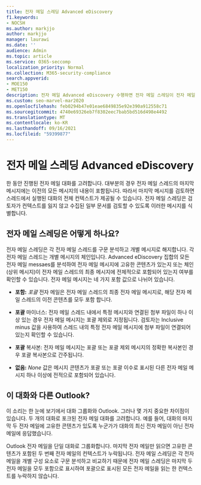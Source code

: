 ```yaml
---
title: 전자 메일 스레딩 Advanced eDiscovery
f1.keywords:
- NOCSH
ms.author: markjjo
author: markjjo
manager: laurawi
ms.date: ''
audience: Admin
ms.topic: article
ms.service: O365-seccomp
localization_priority: Normal
ms.collection: M365-security-compliance
search.appverid:
- MOE150
- MET150
description: 전자 메일 Advanced eDiscovery 수행하면 전자 메일 스레딩이 전자 메일 대화를 구문 분석하고 각 메시지를 서로 다른 범주로 구분합니다.
ms.custom: seo-marvel-mar2020
ms.openlocfilehash: feb0294b47e01eae6849835e92e390a912558c71
ms.sourcegitcommit: 4740e69326eb7f8302eec7bab5bd516d498e4492
ms.translationtype: MT
ms.contentlocale: ko-KR
ms.lasthandoff: 09/16/2021
ms.locfileid: "59399877"
---
```

# <a name="email-threading-in-advanced-ediscovery"></a>전자 메일 스레딩 Advanced eDiscovery

한 동안 진행된 전자 메일 대화를 고려합니다. 대부분의 경우 전자 메일 스레드의 마지막 메시지에는 이전의 모든 메시지의 내용이 포함됩니다. 따라서 마지막 메시지를 검토하면 스레드에서 실행된 대화의 전체 컨텍스트가 제공될 수 있습니다. 전자 메일 스레딩은 검토자가 컨텍스트를 잃지 않고 수집된 일부 문서를 검토할 수 있도록 이러한 메시지를 식별합니다.

## <a name="what-does-email-threading-do"></a>전자 메일 스레딩은 어떻게 하나요?

전자 메일 스레딩은 각 전자 메일 스레드를 구문 분석하고 개별 메시지로 해지합니다. 각 전자 메일 스레드는 개별 메시지의 체인입니다. Advanced eDiscovery 집합의 모든 전자 메일 messaes를 분석하여 전자 메일 메시지에 고유한 콘텐츠가 있는지 또는 체인(상위 메시지)이 전자 메일 스레드의 최종 메시지에 전체적으로 포함되어 있는지 여부를 확인할 수 있습니다. 전자 메일 메시지는 네 가지 포함 값으로 나뉘어 있습니다.

- **포함:** *포괄* 전자 메일은 전자 메일 스레드의 최종 전자 메일 메시지로, 해당 전자 메일 스레드의 이전 콘텐츠를 모두 포함 합니다.

- **포괄** 마이너스: 전자 메일 스레드  내에서 특정 메시지와 연결된 첨부 파일이 하나 이상 있는 경우 전자 메일 메시지는 포괄 제외로 지정됩니다. 검토자는 Inclusive minus 값을 사용하여 스레드 내의 특정 전자 메일 메시지에 첨부 파일이 연결되어 있는지 확인할 수 있습니다. 

- **포괄** 복사본: 전자 메일 메시지는  포괄 또는 포괄 제외 메시지의 정확한 복사본인 경우 포괄 복사본으로 간주됩니다. 

- **없음:** *None* 값은 메시지 콘텐츠가 포괄 또는 포괄 이수로 표시된 다른 전자 메일 메시지 하나 이상에 전적으로 포함되어 있습니다.

## <a name="how-is-it-different-from-conversations-in-outlook"></a>이 대화와 다른 Outlook?

이 소리는 한 눈에 보기에서 대화 그룹화와 Outlook. 그러나 몇 가지 중요한 차이점이 있습니다. 두 개의 대화로 포크된 전자 메일 대화를 고려합니다. 예를 들어, 대화의 마지막 두 전자 메일에 고유한 콘텐츠가 있도록 누군가가 대화의 최신 전자 메일이 아닌 전자 메일에 응답했습니다.

Outlook 전자 메일을 단일 대화로 그룹화합니다. 마지막 전자 메일만 읽으면 고유한 콘텐츠가 포함된 두 번째 전자 메일의 컨텍스트가 누락됩니다. 전자 메일 스레딩은 각 전자 메일을 개별 구성 요소로 구문 분석하고 비교하기 때문에 전자 메일 스레딩은 마지막 두 전자 메일을 모두 포함으로 표시하여 포괄으로 표시된 모든 전자 메일을 읽는 한 컨텍스트를 누락하지 않습니다.
